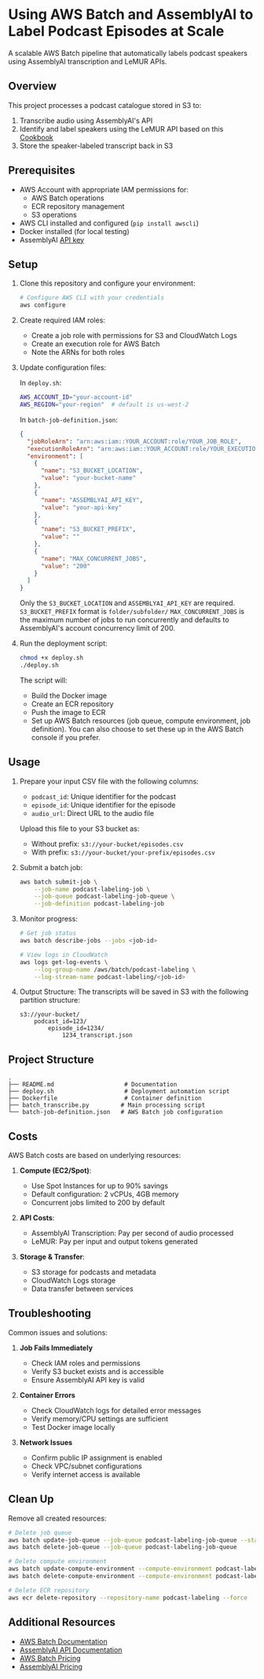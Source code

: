# Using AWS Batch and AssemblyAI to Label Podcast Episodes at Scale

A scalable AWS Batch pipeline that automatically labels podcast speakers using AssemblyAI transcription and LeMUR APIs.

## Overview

This project processes a podcast catalogue stored in S3 to:
1. Transcribe audio using AssemblyAI's API
2. Identify and label speakers using the LeMUR API based on this [Cookbook](https://github.com/AssemblyAI/cookbook/blob/master/lemur/speaker-identification.ipynb)
3. Store the speaker-labeled transcript back in S3

## Prerequisites

- AWS Account with appropriate IAM permissions for:
  - AWS Batch operations
  - ECR repository management
  - S3 operations
- AWS CLI installed and configured (`pip install awscli`)
- Docker installed (for local testing)
- AssemblyAI [API key](https://www.assemblyai.com/dashboard/signup)

## Setup

1. Clone this repository and configure your environment:
   ```bash
   # Configure AWS CLI with your credentials
   aws configure
   ```

2. Create required IAM roles:
   - Create a job role with permissions for S3 and CloudWatch Logs
   - Create an execution role for AWS Batch
   - Note the ARNs for both roles

3. Update configuration files:

   In `deploy.sh`:
   ```bash
   AWS_ACCOUNT_ID="your-account-id"
   AWS_REGION="your-region"  # default is us-west-2
   ```

   In `batch-job-definition.json`:
   ```json
   {
     "jobRoleArn": "arn:aws:iam::YOUR_ACCOUNT:role/YOUR_JOB_ROLE",
     "executionRoleArn": "arn:aws:iam::YOUR_ACCOUNT:role/YOUR_EXECUTION_ROLE",
     "environment": [
       {
         "name": "S3_BUCKET_LOCATION",
         "value": "your-bucket-name"
       },
       {
         "name": "ASSEMBLYAI_API_KEY",
         "value": "your-api-key"
       },
       {
         "name": "S3_BUCKET_PREFIX",
         "value": ""
       },
       {
         "name": "MAX_CONCURRENT_JOBS",
         "value": "200"
       }
     ]
   }
   ```
   Only the `S3_BUCKET_LOCATION` and `ASSEMBLYAI_API_KEY` are required.
   `S3_BUCKET_PREFIX` format is `folder/subfolder/`
   `MAX_CONCURRENT_JOBS` is the maximum number of jobs to run concurrently and defaults to AssemblyAI's account concurrency limit of 200.

4. Run the deployment script:
   ```bash
   chmod +x deploy.sh
   ./deploy.sh
   ```

   The script will:
   - Build the Docker image
   - Create an ECR repository
   - Push the image to ECR
   - Set up AWS Batch resources (job queue, compute environment, job definition). You can also choose to set these up in the AWS Batch console if you prefer.

## Usage

1. Prepare your input CSV file with the following columns:
   - `podcast_id`: Unique identifier for the podcast
   - `episode_id`: Unique identifier for the episode
   - `audio_url`: Direct URL to the audio file

   Upload this file to your S3 bucket as:
   - Without prefix: `s3://your-bucket/episodes.csv`
   - With prefix: `s3://your-bucket/your-prefix/episodes.csv`

2. Submit a batch job:
   ```bash
   aws batch submit-job \
       --job-name podcast-labeling-job \
       --job-queue podcast-labeling-job-queue \
       --job-definition podcast-labeling-job
   ```

3. Monitor progress:
   ```bash
   # Get job status
   aws batch describe-jobs --jobs <job-id>
   
   # View logs in CloudWatch
   aws logs get-log-events \
       --log-group-name /aws/batch/podcast-labeling \
       --log-stream-name podcast-labeling/<job-id>
   ```

4. Output Structure:
   The transcripts will be saved in S3 with the following partition structure:
   ```
   s3://your-bucket/
       podcast_id=123/
           episode_id=1234/
               1234_transcript.json
   ```

## Project Structure

```
.
├── README.md                    # Documentation
├── deploy.sh                    # Deployment automation script
├── Dockerfile                   # Container definition
├── batch_transcribe.py         # Main processing script
└── batch-job-definition.json   # AWS Batch job configuration
```

## Costs

AWS Batch costs are based on underlying resources:

1. **Compute (EC2/Spot)**:
   - Use Spot Instances for up to 90% savings
   - Default configuration: 2 vCPUs, 4GB memory
   - Concurrent jobs limited to 200 by default

2. **API Costs**:
   - AssemblyAI Transcription: Pay per second of audio processed
   - LeMUR: Pay per input and output tokens generated

3. **Storage & Transfer**:
   - S3 storage for podcasts and metadata
   - CloudWatch Logs storage
   - Data transfer between services

## Troubleshooting

Common issues and solutions:

1. **Job Fails Immediately**
   - Check IAM roles and permissions
   - Verify S3 bucket exists and is accessible
   - Ensure AssemblyAI API key is valid

2. **Container Errors**
   - Check CloudWatch logs for detailed error messages
   - Verify memory/CPU settings are sufficient
   - Test Docker image locally

3. **Network Issues**
   - Confirm public IP assignment is enabled
   - Check VPC/subnet configurations
   - Verify internet access is available

## Clean Up

Remove all created resources:
```bash
# Delete job queue
aws batch update-job-queue --job-queue podcast-labeling-job-queue --state DISABLED
aws batch delete-job-queue --job-queue podcast-labeling-job-queue

# Delete compute environment
aws batch update-compute-environment --compute-environment podcast-labeling-compute-env --state DISABLED
aws batch delete-compute-environment --compute-environment podcast-labeling-compute-env

# Delete ECR repository
aws ecr delete-repository --repository-name podcast-labeling --force
```

## Additional Resources

- [AWS Batch Documentation](https://docs.aws.amazon.com/batch/)
- [AssemblyAI API Documentation](https://www.assemblyai.com/docs)
- [AWS Batch Pricing](https://aws.amazon.com/batch/pricing/)
- [AssemblyAI Pricing](https://www.assemblyai.com/pricing)
